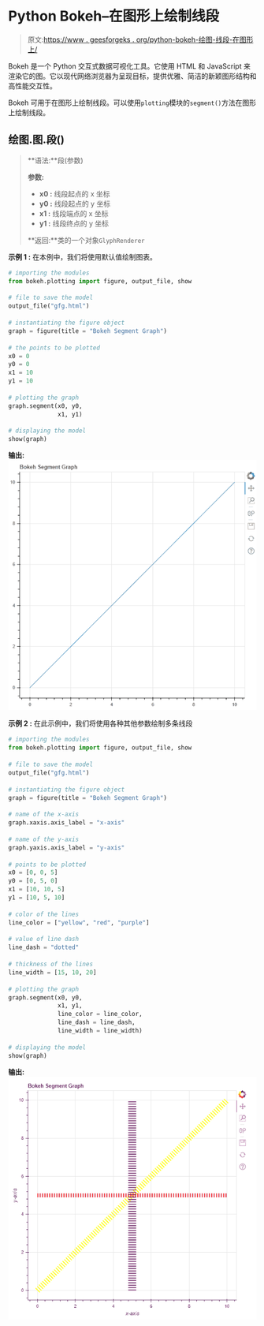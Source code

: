 # Python Bokeh–在图形上绘制线段

> 原文:[https://www . geesforgeks . org/python-bokeh-绘图-线段-在图形上/](https://www.geeksforgeeks.org/python-bokeh-plotting-line-segments-on-a-graph/)

Bokeh 是一个 Python 交互式数据可视化工具。它使用 HTML 和 JavaScript 来渲染它的图。它以现代网络浏览器为呈现目标，提供优雅、简洁的新颖图形结构和高性能交互性。

Bokeh 可用于在图形上绘制线段。可以使用`plotting`模块的`segment()`方法在图形上绘制线段。

## 绘图.图.段()

> **语法:**段(参数)
> 
> **参数:**
> 
> *   **x0 :** 线段起点的 x 坐标
> *   **y0 :** 线段起点的 y 坐标
> *   **x1 :** 线段端点的 x 坐标
> *   **y1 :** 线段终点的 y 坐标
> 
> **返回:**类的一个对象`GlyphRenderer`

**示例 1 :** 在本例中，我们将使用默认值绘制图表。

```py
# importing the modules
from bokeh.plotting import figure, output_file, show

# file to save the model
output_file("gfg.html")

# instantiating the figure object
graph = figure(title = "Bokeh Segment Graph")

# the points to be plotted
x0 = 0
y0 = 0
x1 = 10
y1 = 10

# plotting the graph
graph.segment(x0, y0,
              x1, y1)

# displaying the model
show(graph)
```

**输出:**
![](img/da28ebc9c6b4fba04918fbb1a9e994cb.png)

**示例 2 :** 在此示例中，我们将使用各种其他参数绘制多条线段

```py
# importing the modules 
from bokeh.plotting import figure, output_file, show 

# file to save the model 
output_file("gfg.html") 

# instantiating the figure object 
graph = figure(title = "Bokeh Segment Graph") 

# name of the x-axis 
graph.xaxis.axis_label = "x-axis"

# name of the y-axis 
graph.yaxis.axis_label = "y-axis"

# points to be plotted
x0 = [0, 0, 5]
y0 = [0, 5, 0]
x1 = [10, 10, 5]
y1 = [10, 5, 10]

# color of the lines
line_color = ["yellow", "red", "purple"]

# value of line dash
line_dash = "dotted"

# thickness of the lines
line_width = [15, 10, 20]

# plotting the graph 
graph.segment(x0, y0,
              x1, y1,
              line_color = line_color,
              line_dash = line_dash,
              line_width = line_width) 

# displaying the model 
show(graph)
```

**输出:**
![](img/0309623e8ca1e924589df5c9550309fa.png)